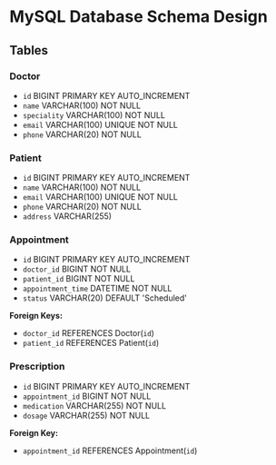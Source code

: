 # MySQL Database Schema Design

## Tables

### Doctor
- `id` BIGINT PRIMARY KEY AUTO_INCREMENT  
- `name` VARCHAR(100) NOT NULL  
- `speciality` VARCHAR(100) NOT NULL  
- `email` VARCHAR(100) UNIQUE NOT NULL  
- `phone` VARCHAR(20) NOT NULL  

### Patient
- `id` BIGINT PRIMARY KEY AUTO_INCREMENT  
- `name` VARCHAR(100) NOT NULL  
- `email` VARCHAR(100) UNIQUE NOT NULL  
- `phone` VARCHAR(20) NOT NULL  
- `address` VARCHAR(255)  

### Appointment
- `id` BIGINT PRIMARY KEY AUTO_INCREMENT  
- `doctor_id` BIGINT NOT NULL  
- `patient_id` BIGINT NOT NULL  
- `appointment_time` DATETIME NOT NULL  
- `status` VARCHAR(20) DEFAULT 'Scheduled'  

**Foreign Keys:**  
- `doctor_id` REFERENCES Doctor(`id`)  
- `patient_id` REFERENCES Patient(`id`)  

### Prescription
- `id` BIGINT PRIMARY KEY AUTO_INCREMENT  
- `appointment_id` BIGINT NOT NULL  
- `medication` VARCHAR(255) NOT NULL  
- `dosage` VARCHAR(255) NOT NULL  

**Foreign Key:**  
- `appointment_id` REFERENCES Appointment(`id`)  
